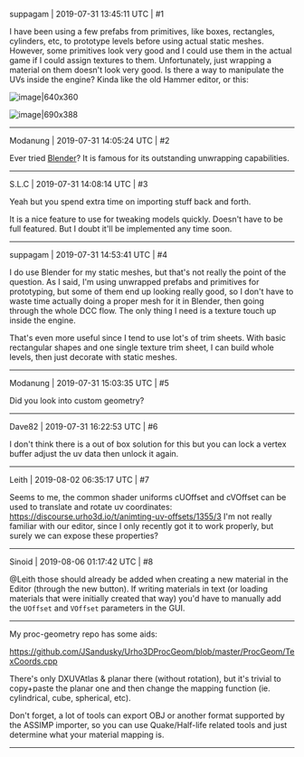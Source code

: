 suppagam | 2019-07-31 13:45:11 UTC | #1

I have been using a few prefabs from primitives, like boxes, rectangles, cylinders, etc, to prototype levels before using actual static meshes. However, some primitives look very good and I could use them in the actual game if I could assign textures to them. Unfortunately, just wrapping a material on them doesn't look very good. Is there a way to manipulate the UVs inside the engine? Kinda like the old Hammer editor, or this:

![image|640x360](https://unity3d.com/profiles/unity3d/themes/unity/images/unity/features/probuilder/probuilder-uv-controls.gif) 

![image|690x388](upload://xxUfIw9eEiWjtNwYnAdvqYdQgGs.jpeg)

-------------------------

Modanung | 2019-07-31 14:05:24 UTC | #2

Ever tried [Blender](https://www.blender.org/)? It is famous for its outstanding unwrapping capabilities.

-------------------------

S.L.C | 2019-07-31 14:08:14 UTC | #3

Yeah but you spend extra time on importing stuff back and forth.

It is a nice feature to use for tweaking models quickly. Doesn't have to be full featured. But I doubt it'll be implemented any time soon.

-------------------------

suppagam | 2019-07-31 14:53:41 UTC | #4

I do use Blender for my static meshes, but that's not really the point of the question. As I said, I'm using unwrapped prefabs and primitives for prototyping, but some of them end up looking really good, so I don't have to waste time actually doing a proper mesh for it in Blender, then going through the whole DCC flow. The only thing I need is a texture touch up inside the engine. 

That's even more useful since I tend to use lot's of trim sheets. With basic rectangular shapes and one single texture trim sheet, I can build whole levels, then just decorate with static meshes.

-------------------------

Modanung | 2019-07-31 15:03:35 UTC | #5

Did you look into custom geometry?

-------------------------

Dave82 | 2019-07-31 16:22:53 UTC | #6

I don't think there is a out of box solution for this but you can lock a vertex buffer adjust the uv data then unlock it again.

-------------------------

Leith | 2019-08-02 06:35:17 UTC | #7

Seems to me, the common shader uniforms cUOffset and cVOffset can be used to translate and rotate uv coordinates: https://discourse.urho3d.io/t/animting-uv-offsets/1355/3
I'm not really familiar with our editor, since I only recently got it to work properly, but surely we can expose these properties?

-------------------------

Sinoid | 2019-08-06 01:17:42 UTC | #8

@Leith those should already be added when creating a new material in the Editor (through the new button). If writing materials in text (or loading materials that were initially created that way) you'd have to manually add the `UOffset` and `VOffset` parameters in the GUI.

---

My proc-geometry repo has some aids:

https://github.com/JSandusky/Urho3DProcGeom/blob/master/ProcGeom/TexCoords.cpp

There's only DXUVAtlas & planar there (without rotation), but it's trivial to copy+paste the planar one and then change the mapping function (ie. cylindrical, cube, spherical, etc).

Don't forget, a lot of tools can export OBJ or another format supported by the ASSIMP importer, so you can use Quake/Half-life related tools and just determine what your material mapping is.

-------------------------

